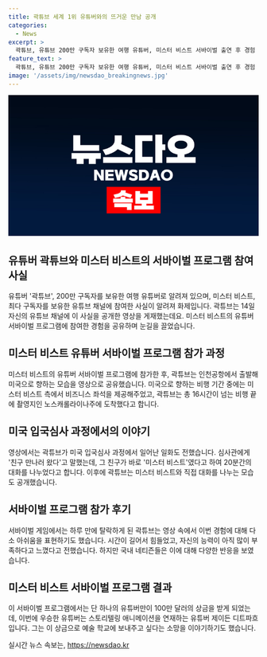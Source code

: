 ```yaml
---
title: 곽튜브 세계 1위 유튜버와의 뜨거운 만남 공개
categories:
  - News
excerpt: >
  곽튜브, 유튜브 200만 구독자 보유한 여행 유튜버, 미스터 비스트 서바이벌 출연 후 경험 전해 - 곽튜브, 미스터 비스트의 유튜버 서바이벌 프로그램에 참여해 입국심사에서의 경험과 서바이벌 게임에서의 솔직한 이야기를 공유. 전 세계 유명 유튜버 50명과 함께 참가하며, 16시간 넘는 비행 끝에 노스캐롤라이나주에 도착. 하루만에 탈락한 경험을 솔직하게 공유하며 네티즌들의 호응을 얻고 있다. 미스터 비스트의 서바이벌에서 우승한 유튜버에게는 100만달러 상금이 주어졌으며, 승자는 힘든 예술가들을 돕겠다는 소망을 표현했다.
feature_text: >
  곽튜브, 유튜브 200만 구독자 보유한 여행 유튜버, 미스터 비스트 서바이벌 출연 후 경험 전해 - 곽튜브, 미스터 비스트의 유튜버 서바이벌 프로그램에 참여해 입국심사에서의 경험과 서바이벌 게임에서의 솔직한 이야기를 공유. 전 세계 유명 유튜버 50명과 함께 참가하며, 16시간 넘는 비행 끝에 노스캐롤라이나주에 도착. 하루만에 탈락한 경험을 솔직하게 공유하며 네티즌들의 호응을 얻고 있다. 미스터 비스트의 서바이벌에서 우승한 유튜버에게는 100만달러 상금이 주어졌으며, 승자는 힘든 예술가들을 돕겠다는 소망을 표현했다.
image: '/assets/img/newsdao_breakingnews.jpg'
---
```


<p><img src="/assets/img/newsdao_breakingnews.jpg" alt="implanttips 속보" /></p>

<h2 data-ke-size="size26">유튜버 곽튜브와 미스터 비스트의 서바이벌 프로그램 참여 사실</h2>

<p data-ke-size="size16">유튜버 '곽튜브', 200만 구독자를 보유한 여행 유튜버로 알려져 있으며, 미스터 비스트, 최다 구독자를 보유한 유튜브 채널에 참여한 사실이 알려져 화제입니다. 곽튜브는 14일 자신의 유튜브 채널에 이 사실을 공개한 영상을 게재했는데요. 미스터 비스트의 유튜버 서바이벌 프로그램에 참여한 경험을 공유하며 눈길을 끌었습니다.</p>

<h2 data-ke-size="size26">미스터 비스트 유튜버 서바이벌 프로그램 참가 과정</h2>

<p data-ke-size="size16">미스터 비스트의 유튜버 서바이벌 프로그램에 참가한 후, 곽튜브는 인천공항에서 출발해 미국으로 향하는 모습을 영상으로 공유했습니다. 미국으로 향하는 비행 기간 중에는 미스터 비스트 측에서 비즈니스 좌석을 제공해주었고, 곽튜브는 총 16시간이 넘는 비행 끝에 촬영지인 노스캐롤라이나주에 도착했다고 합니다.</p>

<h2 data-ke-size="size26">미국 입국심사 과정에서의 이야기</h2>

<p data-ke-size="size16">영상에서는 곽튜브가 미국 입국심사 과정에서 일어난 일화도 전했습니다. 심사관에게 '친구 만나러 왔다'고 말했는데, 그 친구가 바로 '미스터 비스트'였다고 하여 20분간의 대화를 나누었다고 합니다. 이후에 곽튜브는 미스터 비스트와 직접 대화를 나누는 모습도 공개했습니다.</p>

<h2 data-ke-size="size26">서바이벌 프로그램 참가 후기</h2>

<p data-ke-size="size16">서바이벌 게임에서는 하루 만에 탈락하게 된 곽튜브는 영상 속에서 이번 경험에 대해 다소 아쉬움을 표현하기도 했습니다. 시간이 길어서 힘들었고, 자신의 능력이 아직 많이 부족하다고 느꼈다고 전했습니다. 하지만 국내 네티즌들은 이에 대해 다양한 반응을 보였습니다.</p>

<h2 data-ke-size="size26">미스터 비스트 서바이벌 프로그램 결과</h2>

<p data-ke-size="size16">이 서바이벌 프로그램에서는 단 하나의 유튜버만이 100만 달러의 상금을 받게 되었는데, 이번에 우승한 유튜버는 스토리텔링 애니메이션을 연재하는 유튜버 제이든 디트파흐입니다. 그는 이 상금으로 예술 학교에 보내주고 싶다는 소망을 이야기하기도 했습니다.</p>
실시간 뉴스 속보는, <a href="https://newsdao.kr" rel="dofollow">https://newsdao.kr</a>


